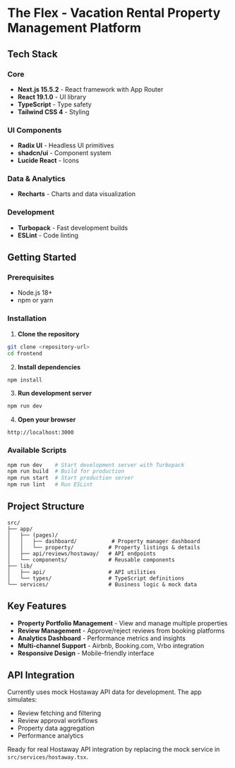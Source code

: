 # The Flex - Vacation Rental Property Management Platform

## Tech Stack

### Core
- **Next.js 15.5.2** - React framework with App Router
- **React 19.1.0** - UI library  
- **TypeScript** - Type safety
- **Tailwind CSS 4** - Styling

### UI Components
- **Radix UI** - Headless UI primitives
- **shadcn/ui** - Component system
- **Lucide React** - Icons

### Data & Analytics
- **Recharts** - Charts and data visualization

### Development
- **Turbopack** - Fast development builds
- **ESLint** - Code linting

## Getting Started

### Prerequisites
- Node.js 18+ 
- npm or yarn

### Installation

1. **Clone the repository**
```bash
git clone <repository-url>
cd frontend
```

2. **Install dependencies**
```bash
npm install
```

3. **Run development server**
```bash
npm run dev
```

4. **Open your browser**
```
http://localhost:3000
```

### Available Scripts

```bash
npm run dev    # Start development server with Turbopack
npm run build  # Build for production  
npm run start  # Start production server
npm run lint   # Run ESLint
```

## Project Structure

```
src/
├── app/
│   ├── (pages)/
│   │   ├── dashboard/           # Property manager dashboard
│   │   └── property/           # Property listings & details
│   ├── api/reviews/hostaway/   # API endpoints
│   └── components/             # Reusable components
├── lib/
│   ├── api/                    # API utilities
│   └── types/                  # TypeScript definitions
└── services/                   # Business logic & mock data
```

## Key Features

- **Property Portfolio Management** - View and manage multiple properties
- **Review Management** - Approve/reject reviews from booking platforms  
- **Analytics Dashboard** - Performance metrics and insights
- **Multi-channel Support** - Airbnb, Booking.com, Vrbo integration
- **Responsive Design** - Mobile-friendly interface

## API Integration

Currently uses mock Hostaway API data for development. The app simulates:
- Review fetching and filtering
- Review approval workflows  
- Property data aggregation
- Performance analytics

Ready for real Hostaway API integration by replacing the mock service in `src/services/hostaway.tsx`.
